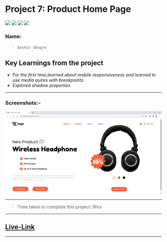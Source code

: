# Project 7: Product Home Page

![](https://img.shields.io/badge/HTML-CSS-blue) ![](https://img.shields.io/badge/LCO-iNeuron.ai-lightgrey) ![](https://img.shields.io/badge/Assignment--1-Project--7-success) ![](https://img.shields.io/badge/Full--Stack--Java--Dev-Bootcamp-yellowgreen)

### Name:

> `Anshul Ghogre`

## Key Learnings from the project

- _For the first time,learned about mobile responsiveness and learned to use media quires with breakpoints._
- _Explored shadow properties_

---

### Screenshots:-

![Project2](./a7.png)

---

> Time taken to complete this project: 9hrs

---

## [Live-Link](https://project-7-product-home-page.netlify.app/)

---
